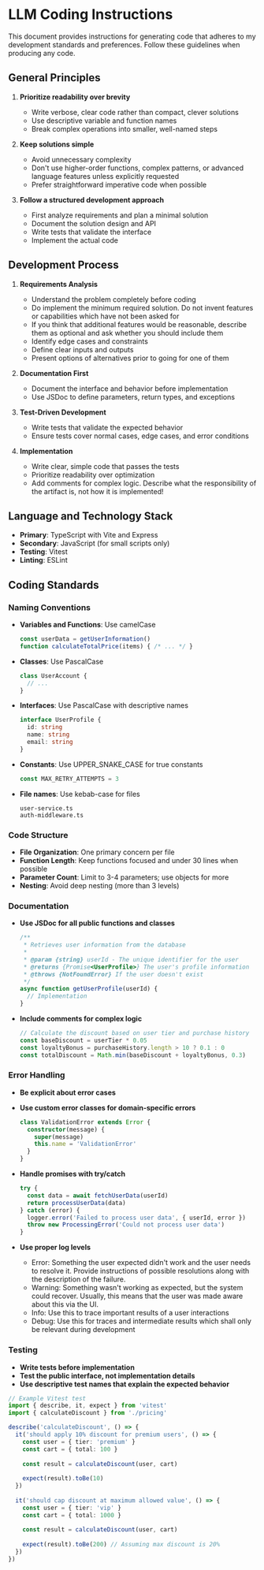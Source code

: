 # LLM Coding Instructions

This document provides instructions for generating code that adheres to my development standards and preferences. Follow these guidelines when producing any code.

## General Principles

1. **Prioritize readability over brevity**
   - Write verbose, clear code rather than compact, clever solutions
   - Use descriptive variable and function names
   - Break complex operations into smaller, well-named steps

2. **Keep solutions simple**
   - Avoid unnecessary complexity
   - Don't use higher-order functions, complex patterns, or advanced language features unless explicitly requested
   - Prefer straightforward imperative code when possible

3. **Follow a structured development approach**
   - First analyze requirements and plan a minimal solution
   - Document the solution design and API
   - Write tests that validate the interface
   - Implement the actual code

## Development Process

1. **Requirements Analysis**
   - Understand the problem completely before coding
   - Do implement the minimum required solution. Do not invent features or capabilities which have not been asked for
   - If you think that additional features would be reasonable, describe them as optional and ask whether you should include them
   - Identify edge cases and constraints
   - Define clear inputs and outputs
   - Present options of alternatives prior to going for one of them

2. **Documentation First**
   - Document the interface and behavior before implementation
   - Use JSDoc to define parameters, return types, and exceptions

3. **Test-Driven Development**
   - Write tests that validate the expected behavior
   - Ensure tests cover normal cases, edge cases, and error conditions

4. **Implementation**
   - Write clear, simple code that passes the tests
   - Prioritize readability over optimization
   - Add comments for complex logic. Describe what the responsibility of the artifact is, not how it is implemented!


## Language and Technology Stack

- **Primary**: TypeScript with Vite and Express
- **Secondary**: JavaScript (for small scripts only)
- **Testing**: Vitest
- **Linting**: ESLint

## Coding Standards

### Naming Conventions

- **Variables and Functions**: Use camelCase
  ```typescript
  const userData = getUserInformation()
  function calculateTotalPrice(items) { /* ... */ }
  ```

- **Classes**: Use PascalCase
  ```typescript
  class UserAccount {
    // ...
  }
  ```

- **Interfaces**: Use PascalCase with descriptive names
  ```typescript
  interface UserProfile {
    id: string
    name: string
    email: string
  }
  ```

- **Constants**: Use UPPER_SNAKE_CASE for true constants
  ```typescript
  const MAX_RETRY_ATTEMPTS = 3
  ```

- **File names**: Use kebab-case for files
  ```
  user-service.ts
  auth-middleware.ts
  ```

### Code Structure

- **File Organization**: One primary concern per file
- **Function Length**: Keep functions focused and under 30 lines when possible
- **Parameter Count**: Limit to 3-4 parameters; use objects for more
- **Nesting**: Avoid deep nesting (more than 3 levels)

### Documentation

- **Use JSDoc for all public functions and classes**
  ```typescript
  /**
   * Retrieves user information from the database
   * 
   * @param {string} userId - The unique identifier for the user
   * @returns {Promise<UserProfile>} The user's profile information
   * @throws {NotFoundError} If the user doesn't exist
   */
  async function getUserProfile(userId) {
    // Implementation
  }
  ```

- **Include comments for complex logic**
  ```typescript
  // Calculate the discount based on user tier and purchase history
  const baseDiscount = userTier * 0.05
  const loyaltyBonus = purchaseHistory.length > 10 ? 0.1 : 0
  const totalDiscount = Math.min(baseDiscount + loyaltyBonus, 0.3)
  ```

### Error Handling

- **Be explicit about error cases**
- **Use custom error classes for domain-specific errors**
  ```typescript
  class ValidationError extends Error {
    constructor(message) {
      super(message)
      this.name = 'ValidationError'
    }
  }
  ```

- **Handle promises with try/catch**
  ```typescript
  try {
    const data = await fetchUserData(userId)
    return processUserData(data)
  } catch (error) {
    logger.error('Failed to process user data', { userId, error })
    throw new ProcessingError('Could not process user data')
  }
  ```

- **Use proper log levels**

  - Error: Something the user expected didn't work and the user needs to resolve it. Provide instructions of possible resolutions along with the description of the failure.
  - Warning: Something wasn't working as expected, but the system could recover. Usually, this means that the user was made aware about this via the UI.
  - Info: Use this to trace important results of a user interactions
  - Debug: Use this for traces and intermediate results which shall only be relevant during development

### Testing

- **Write tests before implementation**
- **Test the public interface, not implementation details**
- **Use descriptive test names that explain the expected behavior**

```typescript
// Example Vitest test
import { describe, it, expect } from 'vitest'
import { calculateDiscount } from './pricing'

describe('calculateDiscount', () => {
  it('should apply 10% discount for premium users', () => {
    const user = { tier: 'premium' }
    const cart = { total: 100 }
    
    const result = calculateDiscount(user, cart)
    
    expect(result).toBe(10)
  })
  
  it('should cap discount at maximum allowed value', () => {
    const user = { tier: 'vip' }
    const cart = { total: 1000 }
    
    const result = calculateDiscount(user, cart)
    
    expect(result).toBe(200) // Assuming max discount is 20%
  })
})
```